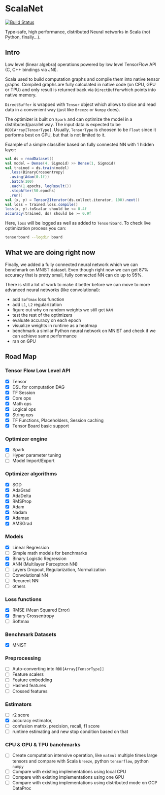 # ScalaNet

[![Build Status](https://travis-ci.org/pashashiz/scanet3.svg?branch=master)](https://travis-ci.org/pashashiz/scanet3)


Type-safe, high performance, distributed Neural networks in Scala (not Python, finally...).

## Intro

Low level (linear algebra) operations powered by low level TensorFlow API (C, C++ bindings via JNI). 

Scala used to build computation graphs and compile them into native tensor graphs.
Compiled graphs are fully calculated in native code (on CPU, GPU or TPU) 
and only result is returned back via `DirectBuffer`which points into native memory. 

`DirectBuffer` is wrapped with `Tensor` object which allows 
to slice and read data in a convenient way (just like `Breeze` or `Numpy` does).

The optimizer is built on `Spark` and can optimize the model in a distributed/parallel way.
The input data is expected to be `RDD[Array[TensorType]`. 
Usually, `TensorType` is choosen to be  `Float` since it performs best on GPU, but that is not
limited to it.

Example of a simple classifier based on fully connected NN with 1 hidden layer:

``` scala
val ds = readDataset()
val model = Dense(4, Sigmoid) >> Dense(1, Sigmoid)
val trained = ds.train(model)
  .loss(BinaryCrossentropy)
  .using(Adam(0.1f))
  .batch(100)
  .each(1.epochs, logResult())
  .stopAfter(50.epochs)
  .run()
val (x, y) = Tensor2Iterator(ds.collect.iterator, 100).next()
val loss = trained.loss.compile()
loss(x, y).toScalar should be <= 0.4f
accuracy(trained, ds) should be >= 0.9f
```

Here, `loss` will be logged as well as added to `TensorBoard`. 
To check live optimization process you can:
```sh
tensorboard --logdir board
```

## What we are doing right now

Finally, we added a fully connected neural network which we can benchmark on MNIST dataset.
Even though right now we can get 87% accuracy that is pretty small, fully connected NN can do up to 95%.

There is still a lot of work to make it better before we can move to more advanced neural networks (like convolutional):
 - add `Softmax` loss function
 - add `L1`, `L2` regularization
 - figure out why on random weights we still get `NAN`
 - test the rest of the optimizers
 - evaluate accuracy on each epoch
 - visualize weights in runtime as a heatmap
 - benchmark a similar Python neural network on MNIST and check if we can achieve same performance
 - ran on GPU
 
## Road Map

### Tensor Flow Low Level API
- [x] Tensor
- [x] DSL for computation DAG 
- [x] TF Session
- [x] Core ops
- [x] Math ops
- [x] Logical ops
- [x] String ops
- [x] TF Functions, Placeholders, Session caching
- [x] Tensor Board basic support

### Optimizer engine
- [x] Spark
- [ ] Hyper parameter tuning
- [ ] Model Import/Export
 
### Optimizer algorithms
- [x] SGD
- [x] AdaGrad
- [x] AdaDelta
- [x] RMSProp
- [x] Adam
- [x] Nadam
- [x] Adamax
- [x] AMSGrad

### Models
- [x] Linear Regression
- [ ] Simple math models for benchmarks
- [x] Binary Logistic Regression
- [x] ANN (Multilayer Perceptron NN)
- [ ] Layers Dropout, Regularization, Normalization
- [ ] Convolutional NN
- [ ] Recurent NN
- [ ] others

### Loss functions
- [x] RMSE (Mean Squared Error)
- [x] Binary Crossentropy
- [ ] Softmax

### Benchmark Datasets
- [x] MNIST

### Preprocessing
- [ ] Auto-converting into `RDD[Array[TensorType]]`
- [ ] Feature scalers
- [ ] Feature embedding
- [ ] Hashed features
- [ ] Crossed features

### Estimators
- [ ] r2 score
- [x] accuracy estimator, 
- [ ] confusion matrix, precision, recall, f1 score
- [ ] runtime estimating and new stop condition based on that

### CPU & GPU & TPU banchmarks
- [ ] Create computation intensive operation, like `matmul` multiple times large tensors
      and compare with Scala `breeze`, python `tensorflow`, python `numpy`
- [ ] Compare with existing implementations using local CPU
- [ ] Compare with existing implementations using one GPU
- [ ] Compare with existing implementations using distributed mode on GCP DataProc
